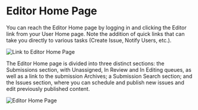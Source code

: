 # Editor Home Page

You can reach the Editor Home page by logging in and clicking the Editor link from your User Home page. Note the addition of quick links that can take you directly to various tasks (Create Issue, Notify Users, etc.).

![Link to Editor Home Page](images/chapter7/editor_1.png)


The Editor Home page is divided into three distinct sections: the Submissions section, with Unassigned, In Review and In Editing queues, as well as a link to the submission Archives; a Submission Search section; and the Issues section, where you can schedule and publish new issues and edit previously published content.


![Editor Home Page](images/chapter7/editor_2.png) 

